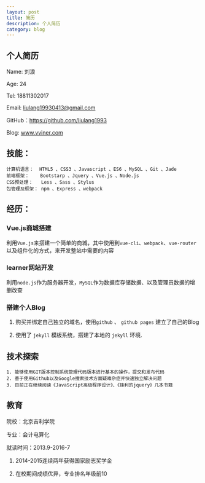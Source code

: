 ```yaml
---
layout: post
title: 简历
description: 个人简历
category: blog
---
```


## 个人简历 
Name: 刘浪
	
Age:  24
	
Tel: 18811302017 
     
Email: liulang19930413@gmail.com 
	
GitHub：https://github.com/liulang1993
	
Blog: www.vviner.com


## 技能：

	计算机语言：  HTML5 、CSS3 、Javascript 、ES6 、MySQL 、Git 、Jade
	前端框架：    Bootstarp 、Jquery 、Vue.js 、Node.js
	CSS预处理：   Less 、Sass 、Stylus 
	包管理及框架： npm 、Express 、webpack
	

## 经历：

### Vue.js商城搭建
利用`Vue.js`来搭建一个简单的商城，其中使用到`vue-cli`、`webpack`、`vue-router`
以及组件化的方式，来开发整站中需要的内容

### learner网站开发
利用`node.js`作为服务器开发，`MySQL`作为数据库存储数据、以及管理员数据的增删改查

### 搭建个人Blog
1. 购买并绑定自己独立的域名，使用`github`  、 `github pages` 建立了自己的Blog

2. 使用了 `jekyll` 模板系统，搭建了本地的 `jekyll` 环境.


## 技术探索
	1. 能够使用GIT版本控制系统管理代码版本进行基本的操作，提交和发布代码
	2. 善于使用Github以及Google搜索技术方面疑难杂症并快速独立解决问题
	3. 目前正在继续阅读《JavaScript高级程序设计》、《锋利的jquery》几本书籍
	
## 教育
院校：北京吉利学院

专业：会计电算化

就读时间：2013.9-2016-7

1. 2014-2015连续两年获得国家励志奖学金  
    	
2. 在校期间成绩优异，专业排名年级前10
